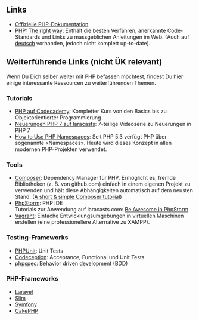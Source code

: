 ## Links

* [Offizielle PHP-Dokumentation](https://secure.php.net/manual/de/)
* [PHP: The right way](http://www.phptherightway.com): Enthält die besten Verfahren, anerkannte Code-Standards und Links zu massgeblichen Anleitungen im Web. (Auch auf [deutsch](https://rwetzlmayr.github.io/php-the-right-way/) vorhanden, jedoch nicht komplett up-to-date).

## Weiterführende Links (nicht ÜK relevant)

Wenn Du Dich selber weiter mit PHP befassen möchtest, findest Du hier einige interessante Ressourcen zu weiterführenden Themen.

### Tutorials

* [PHP auf Codecademy](https://www.codecademy.com/learn/php): Kompletter Kurs von den Basics bis zu Objektorientierter Programmierung
* [Neuerungen PHP 7 auf laracasts](https://laracasts.com/series/php7-up-and-running): 7-teilige Videoserie zu Neuerungen in PHP 7
* [How to Use PHP Namespaces](http://www.sitepoint.com/php-53-namespaces-basics/): Seit PHP 5.3 verfügt PHP über sogenannte «Namespaces». Heute wird dieses Konzept in allen modernen PHP-Projekten verwendet. 

### Tools

* [Composer](https://getcomposer.org/): Dependency Manager für PHP. Ermöglicht es, fremde Bibliotheken (z. B. von github.com) einfach in einem eigenen Projekt zu verwenden und hält diese Abhängigkeiten automatisch auf dem neusten Stand. ([A short & simple Composer tutorial](http://www.dev-metal.com/composer-tutorial/))
* [PhpStorm](https://www.jetbrains.com/phpstorm/): PHP IDE<br />
  Tutorials zur Anwendung auf laracasts.com: [Be Awesome in PhpStorm](https://laracasts.com/series/how-to-be-awesome-in-phpstorm)
* [Vagrant](https://www.vagrantup.com/): Einfache Entwicklungsumgebungen in virtuellen Maschinen erstellen (eine professionellere Alternative zu XAMPP).

### Testing-Frameworks

* [PHPUnit](https://phpunit.de/): Unit Tests
* [Codeception](http://codeception.com/): Acceptance, Functional und Unit Tests
* [phpspec](https://phpspec.readthedocs.org/en/latest/): Behavior driven development (BDD)

### PHP-Frameworks

* [Laravel](http://laravel.com/)
* [Slim](http://www.slimframework.com/)
* [Symfony](https://symfony.com/)
* [CakePHP](http://cakephp.org/)